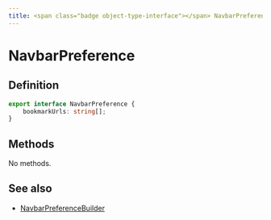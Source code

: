 ```yaml
---
title: <span class="badge object-type-interface"></span> NavbarPreference
---
```

# <span class="badge object-type-interface"></span> NavbarPreference

## Definition

```typescript
export interface NavbarPreference {
	bookmarkUrls: string[];
}

```
## Methods

No methods.
## See also

 * <span class="badge builder"></span> [NavbarPreferenceBuilder](./builder-NavbarPreferenceBuilder.md)

